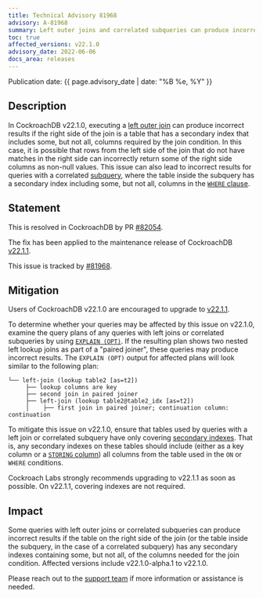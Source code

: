 ```yaml
---
title: Technical Advisory 81968
advisory: A-81968
summary: Left outer joins and correlated subqueries can produce incorrect results.
toc: true
affected_versions: v22.1.0
advisory_date: 2022-06-06
docs_area: releases
---
```


Publication date: {{ page.advisory_date | date: "%B %e, %Y" }}

## Description

In CockroachDB v22.1.0, executing a [left outer join](https://www.cockroachlabs.com/v22.1/joins#left-outer-joins) can produce incorrect results if the right side of the join is a table that has a secondary index that includes some, but not all, columns required by the join condition. In this case, it is possible that rows from the left side of the join that do not have matches in the right side can incorrectly return some of the right side columns as non-null values. This issue can also lead to incorrect results for queries with a correlated [subquery](https://www.cockroachlabs.com/docs/v22.1/subqueries), where the table inside the subquery has a secondary index including some, but not all, columns in the [`WHERE` clause](../v22.1/select-clause.html#filter-on-a-single-condition).

## Statement

This is resolved in CockroachDB by PR [#82054](https://github.com/cockroachdb/cockroach/pull/82054).

The fix has been applied to the maintenance release of CockroachDB [v22.1.1](https://www.cockroachlabs.com/releases/v22.1#v22-1-1).

This issue is tracked by [#81968](https://github.com/cockroachdb/cockroach/issues/81968).

## Mitigation

Users of CockroachDB v22.1.0 are encouraged to upgrade to [v22.1.1](https://www.cockroachlabs.com/releases/v22.1#v22-1-1).

To determine whether your queries may be affected by this issue on v22.1.0, examine the query plans of any queries with left joins or correlated subqueries by using [`EXPLAIN (OPT)`](https://www.cockroachlabs.com/v22.1/explain#opt-option). If the resulting plan shows two nested left lookup joins as part of a "paired joiner", these queries may produce incorrect results. The `EXPLAIN (OPT)` output for affected plans will look similar to the following plan:

~~~ 
└── left-join (lookup table2 [as=t2])
     ├── lookup columns are key
     ├── second join in paired joiner
     ├── left-join (lookup table2@table2_idx [as=t2])
     │    ├── first join in paired joiner; continuation column: continuation
~~~

To mitigate this issue on v22.1.0, ensure that tables used by queries with a left join or correlated subquery have only covering [secondary indexes](https://www.cockroachlabs.com/v22.1/schema-design-indexes). That is, any secondary indexes on these tables should include (either as a key column or a [`STORING` column](https://www.cockroachlabs.com/docs/v22.1/create-index#store-columns)) all columns from the table used in the `ON` or `WHERE` conditions.

Cockroach Labs strongly recommends upgrading to v22.1.1 as soon as possible. On v22.1.1, covering indexes are not required.

## Impact

Some queries with left outer joins or correlated subqueries can produce incorrect results if the table on the right side of the join (or the table inside the subquery, in the case of a correlated subquery) has any secondary indexes containing some, but not all, of the columns needed for the join condition. Affected versions include v22.1.0-alpha.1 to v22.1.0.

Please reach out to the [support team](https://support.cockroachlabs.com/) if more information or assistance is needed.
